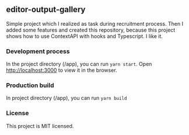 ## editor-output-gallery

Simple project which I realized as task during recruitment process. Then I added some features
and created this repository, because this project shows how to use ContextAPI with hooks and
Typescript. I like it.

### Development process

In the project directory (/app), you can run `yarn start`.
Open [http://localhost:3000](http://localhost:3000) to view it in the browser.

### Production build

In project directory (/app), you can run `yarn build`

### License
This project is MIT licensed.
